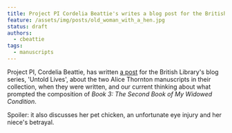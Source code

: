 ```yaml
---
title: Project PI Cordelia Beattie's writes a blog post for the British Library
feature: /assets/img/posts/old_woman_with_a_hen.jpg
status: draft
authors:
  - cbeattie
tags:
  - manuscripts
---
```


 Project PI, Cordelia Beattie, has written [a post](https://blogs.bl.uk/untoldlives/2023/05/bringing-up-a-chicken-to-peck-out-their-eye-a-nieces-betrayal.html) for the British Library's blog series, 'Untold Lives', about the two Alice Thornton manuscripts in their collection, when they were written, and our current thinking about what prompted the composition of *Book 3: The Second Book of My Widowed Condition*. 

 Spoiler: it also discusses her pet chicken, an unfortunate eye injury and her niece's betrayal.

